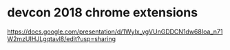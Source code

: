 # devcon 2018 chrome extensions

https://docs.google.com/presentation/d/1WyIx_ygVUnGDDCN1dw68Ioa_n71W2mzUIHJLgqtavl8/edit?usp=sharing
